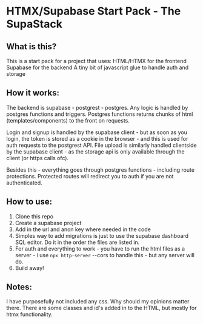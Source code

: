 # HTMX/Supabase Start Pack - The SupaStack

## What is this?

This is a start pack for a project that uses:
HTML/HTMX for the frontend
Supabase for the backend
A tiny bit of javascript glue to handle auth and storage

## How it works:

The backend is supabase - postgrest - postgres.
Any logic is handled by postgres functions and triggers.
Postgres functions returns chunks of html (templates/components) to the front on requests.

Login and signup is handled by the supabase client - but as soon as you login, the token is stored as a cookie in the browser - and this is used for auth requests to the postgrest API.
File upload is similarly handled clientside by the supabase client - as the storage api is only available through the client (or https calls ofc).

Besides this - everything goes through postgres functions - including route protections. Protected routes will redirect you to auth if you are not authenticated.

## How to use:

1. Clone this repo
2. Create a supabase project
3. Add in the url and anon key where needed in the code
4. Simples way to add migrations is just to use the supabase dashboard SQL editor. Do it in the order the files are listed in.
5. For auth and everything to work - you have to run the html files as a server - i use `npx http-server` --cors to handle this - but any server will do.
6. Build away!

## Notes:

I have purposefully not included any css. Why should my opinions matter there. There are some classes and id's added in to the HTML, but mostly for htmx functionality.

